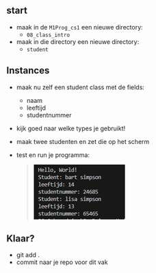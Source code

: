 ## start 


- maak in de `M1Prog_cs1`  een nieuwe directory:
    - `08_class_intro`
- maak in die directory een nieuwe directory:
    - `student`

## Instances

- maak nu zelf een student class met de fields:
    - naam
    - leeftijd
    - studentnummer
- kijk goed naar welke types je gebruikt!

- maak twee studenten en zet die op het scherm


- test en run je programma:
    >![](img/students.PNG)



## Klaar?

- git add .
- commit naar je repo voor dit vak
